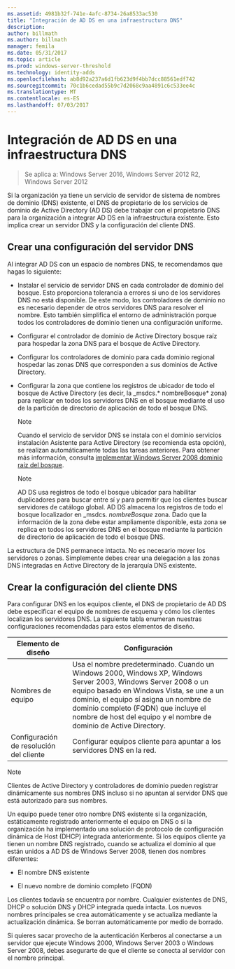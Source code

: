 ```yaml
---
ms.assetid: 4981b32f-741e-4afc-8734-26a8533ac530
title: "Integración de AD DS en una infraestructura DNS"
description: 
author: billmath
ms.author: billmath
manager: femila
ms.date: 05/31/2017
ms.topic: article
ms.prod: windows-server-threshold
ms.technology: identity-adds
ms.openlocfilehash: ab8d92a237a6d1fb623d9f4bb7dcc88561edf742
ms.sourcegitcommit: 70c1b6cedad55b9c7d2068c9aa4891c6c533ee4c
ms.translationtype: MT
ms.contentlocale: es-ES
ms.lasthandoff: 07/03/2017
---
```

# <a name="integrating-ad-ds-into-an-existing-dns-infrastructure"></a>Integración de AD DS en una infraestructura DNS

>Se aplica a: Windows Server 2016, Windows Server 2012 R2, Windows Server 2012

Si la organización ya tiene un servicio de servidor de sistema de nombres de dominio (DNS) existente, el DNS de propietario de los servicios de dominio de Active Directory (AD DS) debe trabajar con el propietario DNS para la organización a integrar AD DS en la infraestructura existente. Esto implica crear un servidor DNS y la configuración del cliente DNS.  
  
## <a name="creating-a-dns-server-configuration"></a>Crear una configuración del servidor DNS  
Al integrar AD DS con un espacio de nombres DNS, te recomendamos que hagas lo siguiente:  
  
-   Instalar el servicio de servidor DNS en cada controlador de dominio del bosque. Esto proporciona tolerancia a errores si uno de los servidores DNS no está disponible. De este modo, los controladores de dominio no es necesario depender de otros servidores DNS para resolver el nombre. Esto también simplifica el entorno de administración porque todos los controladores de dominio tienen una configuración uniforme.  
  
-   Configurar el controlador de dominio de Active Directory bosque raíz para hospedar la zona DNS para el bosque de Active Directory.  
  
-   Configurar los controladores de dominio para cada dominio regional hospedar las zonas DNS que corresponden a sus dominios de Active Directory.  
  
-   Configurar la zona que contiene los registros de ubicador de todo el bosque de Active Directory (es decir, la _msdcs.* nombreBosque* zona) para replicar en todos los servidores DNS en el bosque mediante el uso de la partición de directorio de aplicación de todo el bosque DNS.  
  
    > [!NOTE]  
    > Cuando el servicio de servidor DNS se instala con el dominio servicios instalación Asistente para Active Directory (se recomienda esta opción), se realizan automáticamente todas las tareas anteriores. Para obtener más información, consulta [implementar Windows Server 2008 dominio raíz del bosque](https://technet.microsoft.com/library/cc731174.aspx).  
  
    > [!NOTE]  
    > AD DS usa registros de todo el bosque ubicador para habilitar duplicadores para buscar entre sí y para permitir que los clientes buscar servidores de catálogo global. AD DS almacena los registros de todo el bosque localizador en _msdcs. *nombreBosque* zona. Dado que la información de la zona debe estar ampliamente disponible, esta zona se replica en todos los servidores DNS en el bosque mediante la partición de directorio de aplicación de todo el bosque DNS.  
  
La estructura de DNS permanece intacta. No es necesario mover los servidores o zonas. Simplemente debes crear una delegación a las zonas DNS integradas en Active Directory de la jerarquía DNS existente.  
  
## <a name="creating-the-dns-client-configuration"></a>Crear la configuración del cliente DNS  
Para configurar DNS en los equipos cliente, el DNS de propietario de AD DS debe especificar el equipo de nombres de esquema y cómo los clientes localizan los servidores DNS. La siguiente tabla enumeran nuestras configuraciones recomendadas para estos elementos de diseño.  
  
|Elemento de diseño|Configuración|  
|------------------|-----------------|  
|Nombres de equipo|Usa el nombre predeterminado. Cuando un Windows 2000, Windows XP, Windows Server 2003, Windows Server 2008 o un equipo basado en Windows Vista, se une a un dominio, el equipo sí asigna un nombre de dominio completo (FQDN) que incluye el nombre de host del equipo y el nombre de dominio de Active Directory.|  
|Configuración de resolución del cliente|Configurar equipos cliente para apuntar a los servidores DNS en la red.|  
  
> [!NOTE]  
> Clientes de Active Directory y controladores de dominio pueden registrar dinámicamente sus nombres DNS incluso si no apuntan al servidor DNS que está autorizado para sus nombres.  
  
Un equipo puede tener otro nombre DNS existente si la organización, estáticamente registrado anteriormente el equipo en DNS o si la organización ha implementado una solución de protocolo de configuración dinámica de Host (DHCP) integrada anteriormente. Si los equipos cliente ya tienen un nombre DNS registrado, cuando se actualiza el dominio al que están unidos a AD DS de Windows Server 2008, tienen dos nombres diferentes:  
  
-   El nombre DNS existente  
  
-   El nuevo nombre de dominio completo (FQDN)  
  
Los clientes todavía se encuentra por nombre. Cualquier existentes de DNS, DHCP o solución DNS y DHCP integrada queda intacta. Los nuevos nombres principales se crea automáticamente y se actualiza mediante la actualización dinámica. Se borran automáticamente por medio de borrado.  
  
Si quieres sacar provecho de la autenticación Kerberos al conectarse a un servidor que ejecute Windows 2000, Windows Server 2003 o Windows Server 2008, debes asegurarte de que el cliente se conecta al servidor con el nombre principal.  
  


